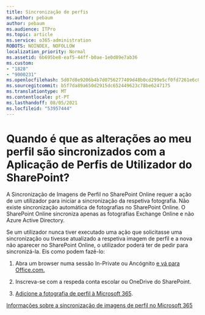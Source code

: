 ```yaml
---
title: Sincronização de perfis
ms.author: pebaum
author: pebaum
ms.audience: ITPro
ms.topic: article
ms.service: o365-administration
ROBOTS: NOINDEX, NOFOLLOW
localization_priority: Normal
ms.assetid: 6b695be8-eaf5-44ff-b0ae-1e0d89e7ab36
ms.custom:
- "1828"
- "9000231"
ms.openlocfilehash: 5d07d8e9206b4b7d0756277409d48b0cd299e5cf0fd7261e6c0ad75dfe8648f1
ms.sourcegitcommit: b5f7da89a650d2915dc652449623c78be6247175
ms.translationtype: MT
ms.contentlocale: pt-PT
ms.lasthandoff: 08/05/2021
ms.locfileid: "53957444"
---
```

# <a name="when-do-my-profile-changes-sync-to-the-sharepoint-user-profile-application"></a>Quando é que as alterações ao meu perfil são sincronizados com a Aplicação de Perfis de Utilizador do SharePoint?

A Sincronização de Imagens de Perfil no SharePoint Online requer a ação de um utilizador para iniciar a sincronização da respetiva fotografia. Não existe sincronização automática de fotografias no SharePoint Online. O SharePoint Online sincroniza apenas as fotografias Exchange Online e não Azure Active Directory.

Se um utilizador nunca tiver executado uma ação que solicitasse uma sincronização ou tivesse atualizado a respetiva imagem de perfil e a nova não aparecer no SharePoint Online, o utilizador poderá ter de pedir para sincronizá-la. Eis como podem fazê-lo:

1. Abra um browser numa sessão In-Private ou Ancógnito [e vá para Office.com.](https://www.office.com/)

2. Inscreva-se com a respeda conta escolar ou OneDrive do SharePoint.

3. [Adicione a fotografia de perfil à Microsoft 365](https://support.office.com/article/Add-your-profile-photo-to-Office-365-2eaf93fd-b3f1-43b9-9cdc-bdcd548435b7).

[Informações sobre a sincronização de imagens de perfil no Microsoft 365](https://support.office.com/article/Information-about-user-profile-synchronization-in-SharePoint-Online-177eb196-5887-43c9-84c3-b98a43d35129)


